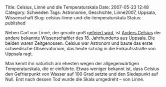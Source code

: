 Title: Celsius, Linné und die Temperaturskala
Date: 2007-05-23 12:48
Category: Schweden
Tags: Astronomie, Geschichte, Linne2007, Uppsala, Wissenschaft
Slug: celsius-linne-und-die-temperaturskala
Status: published

Neben Carl von Linné, der gerade groß [gefeiert
wird](http://www.fiket.de/tag/linne2007), ist [Anders
Celsius](http://de.wikipedia.org/wiki/Anders_Celsius) der andere
bekannte Wissenschaftler des 18. Jahrhunderts aus Uppsala. Die beiden
waren Zeitgenossen. Celsius war Astronom und baute das erste schwedische
Observatorium, das heute schräg in die Einkaufsstraße von Uppsala ragt.

Man kennt ihn natürlich am ehesten wegen der allgegenwärtigen
Temperaturskala, die er einführte. Etwas weniger bekannt ist, dass
Celsius den Gefrierpunkt von Wasser auf 100 Grad setzte und den
Siedepunkt auf Null. Erst nach dessen Tod wurde die Skala umgedreht –
von Linné.

